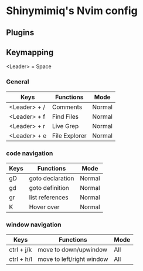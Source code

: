 # Shinymimiq's Nvim config

## Plugins

## Keymapping

\<Leader\> = Space


### General
| Keys | Functions | Mode |
|------|-----------|------|
|\<Leader\> + / | Comments | Normal |
|\<Leader\> + f | Find Files | Normal |
|\<Leader\> + r | Live Grep | Normal |
|\<Leader\> + e | File Explorer | Normal |


### code navigation
| Keys | Functions | Mode |
|------|-----------|------|
| gD | goto declaration | Normal |
| gd | goto definition | Normal |
| gr | list references | Normal | 
| K | Hover over | Normal | 


### window navigation
| Keys | Functions | Mode |
|------|-----------|------|
| ctrl + j/k | move to down/upwindow | All |
| ctrl + h/l | move to left/right window | All |
